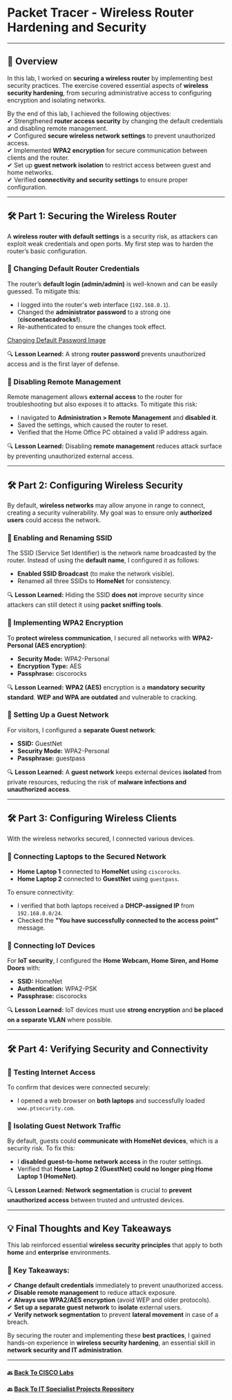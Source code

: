 # Packet Tracer - Wireless Router Hardening and Security

---
## 📌 Overview  
In this lab, I worked on **securing a wireless router** by implementing best security practices. The exercise covered essential aspects of **wireless security hardening**, from securing administrative access to configuring encryption and isolating networks.  

By the end of this lab, I achieved the following objectives:  
✔ Strengthened **router access security** by changing the default credentials and disabling remote management.  
✔ Configured **secure wireless network settings** to prevent unauthorized access.  
✔ Implemented **WPA2 encryption** for secure communication between clients and the router.  
✔ Set up **guest network isolation** to restrict access between guest and home networks.  
✔ Verified **connectivity and security settings** to ensure proper configuration.  

---

## 🛠 Part 1: Securing the Wireless Router  
A **wireless router with default settings** is a security risk, as attackers can exploit weak credentials and open ports. My first step was to harden the router’s basic configuration.  

### 🔹 Changing Default Router Credentials  
The router’s **default login (admin/admin)** is well-known and can be easily guessed. To mitigate this:  
- I logged into the router's web interface (`192.168.0.1`).  
- Changed the **administrator password** to a strong one (**cisconetacadrocks!**).  
- Re-authenticated to ensure the changes took effect.  

<a href="https://github.com/proxymc/it-specialist-projects/blob/main/CISCO/Packet-Tracer/Images/Wireless_Router_Hardening_And_Security/Changing%20Default%20Password%20.png" target="_blank">Changing Default Password Image</a>

🔍 **Lesson Learned:** A strong **router password** prevents unauthorized access and is the first layer of defense.  

### 🔹 Disabling Remote Management  
Remote management allows **external access** to the router for troubleshooting but also exposes it to attacks. To mitigate this risk:  
- I navigated to **Administration > Remote Management** and **disabled it**.  
- Saved the settings, which caused the router to reset.  
- Verified that the Home Office PC obtained a valid IP address again.  

🔍 **Lesson Learned:** Disabling **remote management** reduces attack surface by preventing unauthorized external access.  

---

## 🛠 Part 2: Configuring Wireless Security  
By default, **wireless networks** may allow anyone in range to connect, creating a security vulnerability. My goal was to ensure only **authorized users** could access the network.  

### 🔹 Enabling and Renaming SSID  
The SSID (Service Set Identifier) is the network name broadcasted by the router. Instead of using the **default name**, I configured it as follows:  
- **Enabled SSID Broadcast** (to make the network visible).  
- Renamed all three SSIDs to **HomeNet** for consistency.  

🔍 **Lesson Learned:** Hiding the SSID **does not** improve security since attackers can still detect it using **packet sniffing tools**.  

### 🔹 Implementing WPA2 Encryption  
To **protect wireless communication**, I secured all networks with **WPA2-Personal (AES encryption)**:  
- **Security Mode:** WPA2-Personal  
- **Encryption Type:** AES  
- **Passphrase:** ciscorocks  

🔍 **Lesson Learned:** **WPA2 (AES)** encryption is a **mandatory security standard**. **WEP and WPA are outdated** and vulnerable to cracking.  

### 🔹 Setting Up a Guest Network  
For visitors, I configured a **separate Guest network**:  
- **SSID:** GuestNet  
- **Security Mode:** WPA2-Personal  
- **Passphrase:** guestpass  

🔍 **Lesson Learned:** A **guest network** keeps external devices **isolated** from private resources, reducing the risk of **malware infections and unauthorized access**.  

---

## 🛠 Part 3: Configuring Wireless Clients  
With the wireless networks secured, I connected various devices.  

### 🔹 Connecting Laptops to the Secured Network  
- **Home Laptop 1** connected to **HomeNet** using `ciscorocks`.  
- **Home Laptop 2** connected to **GuestNet** using `guestpass`.  

To ensure connectivity:  
- I verified that both laptops received a **DHCP-assigned IP** from `192.168.0.0/24`.  
- Checked the **"You have successfully connected to the access point"** message.  

### 🔹 Connecting IoT Devices  
For **IoT security**, I configured the **Home Webcam, Home Siren, and Home Doors** with:  
- **SSID:** HomeNet  
- **Authentication:** WPA2-PSK  
- **Passphrase:** ciscorocks  

🔍 **Lesson Learned:** IoT devices must use **strong encryption** and **be placed on a separate VLAN** where possible.  

---

## 🛠 Part 4: Verifying Security and Connectivity  
### 🔹 Testing Internet Access  
To confirm that devices were connected securely:  
- I opened a web browser on **both laptops** and successfully loaded `www.ptsecurity.com`.  

### 🔹 Isolating Guest Network Traffic  
By default, guests could **communicate with HomeNet devices**, which is a security risk. To fix this:  
- I **disabled guest-to-home network access** in the router settings.  
- Verified that **Home Laptop 2 (GuestNet) could no longer ping Home Laptop 1 (HomeNet)**.  

🔍 **Lesson Learned:** **Network segmentation** is crucial to **prevent unauthorized access** between trusted and untrusted devices.  

---

## 💡 Final Thoughts and Key Takeaways  
This lab reinforced essential **wireless security principles** that apply to both **home** and **enterprise** environments.  

### 🔑 Key Takeaways:  
✔ **Change default credentials** immediately to prevent unauthorized access.  
✔ **Disable remote management** to reduce attack exposure.  
✔ **Always use WPA2/AES encryption** (avoid WEP and older protocols).  
✔ **Set up a separate guest network** to **isolate** external users.  
✔ **Verify network segmentation** to prevent **lateral movement** in case of a breach.  

By securing the router and implementing these **best practices**, I gained hands-on experience in **wireless security hardening**, an essential skill in **network security and IT administration**.  

---
#### 🔙 [Back To CISCO Labs](/CISCO/Packet-Tracer/)
#### 🔙 [Back To IT Specialist Projects Repository](https://github.com/proxymc/it-specialist-projects)  




